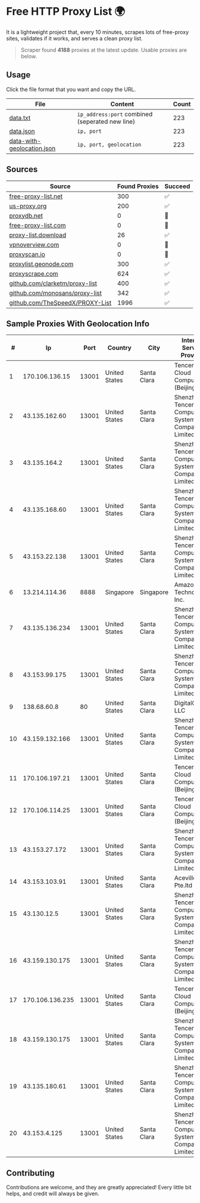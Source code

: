 
# Free HTTP Proxy List 🌍

It is a lightweight project that, every 10 minutes, scrapes lots of free-proxy sites, validates if it works, and serves a clean proxy list.


> Scraper found **4188** proxies at the latest update. Usable proxies are below.

## Usage

Click the file format that you want and copy the URL.


|File|Content|Count|
|----|-------|-----|
|[data.txt](https://raw.githubusercontent.com/themiralay/Proxy-List-World/master/data.txt)|`ip_address:port` combined (seperated new line)|223|
|[data.json](https://raw.githubusercontent.com/themiralay/Proxy-List-World/master/data.json)|`ip, port`|223|
|[data-with-geolocation.json](https://raw.githubusercontent.com/themiralay/Proxy-List-World/master/data-with-geolocation.json)|`ip, port, geolocation`|223|

## Sources

|Source|Found Proxies|Succeed|
|------|-------------|-------|
|[free-proxy-list.net](https://free-proxy-list.net)|300|✅|
|[us-proxy.org](https://www.us-proxy.org)|200|✅|
|[proxydb.net](http://proxydb.net)|0|🚫|
|[free-proxy-list.com](https://free-proxy-list.com/?page=&port=&type%5B%5D=http&type%5B%5D=https&up_time=0&search=Search)|0|🚫|
|[proxy-list.download](https://www.proxy-list.download/HTTP)|26|✅|
|[vpnoverview.com](https://vpnoverview.com/privacy/anonymous-browsing/free-proxy-servers)|0|🚫|
|[proxyscan.io](https://www.proxyscan.io)|0|🚫|
|[proxylist.geonode.com](https://proxylist.geonode.com/api/proxy-list?limit=300&page=1&sort_by=lastChecked&sort_type=desc&protocols=http,https)|300|✅|
|[proxyscrape.com](https://api.proxyscrape.com/v2/?request=displayproxies&protocol=http&timeout=10000&country=all&ssl=all&anonymity=all)|624|✅|
|[github.com/clarketm/proxy-list](https://raw.githubusercontent.com/clarketm/proxy-list/master/proxy-list-raw.txt)|400|✅|
|[github.com/monosans/proxy-list](https://raw.githubusercontent.com/monosans/proxy-list/main/proxies/http.txt)|342|✅|
|[github.com/TheSpeedX/PROXY-List](https://raw.githubusercontent.com/TheSpeedX/PROXY-List/master/http.txt)|1996|✅|


## Sample Proxies With Geolocation Info

|#|Ip|Port|Country|City|Internet Service Provider|
|-|--|----|-------|----|-------------------------|
|1|170.106.136.15|13001|United States|Santa Clara|Tencent Cloud Computing (Beijing) Co|
|2|43.135.162.60|13001|United States|Santa Clara|Shenzhen Tencent Computer Systems Company Limited|
|3|43.135.164.2|13001|United States|Santa Clara|Shenzhen Tencent Computer Systems Company Limited|
|4|43.135.168.60|13001|United States|Santa Clara|Shenzhen Tencent Computer Systems Company Limited|
|5|43.153.22.138|13001|United States|Santa Clara|Shenzhen Tencent Computer Systems Company Limited|
|6|13.214.114.36|8888|Singapore|Singapore|Amazon Technologies Inc.|
|7|43.135.136.234|13001|United States|Santa Clara|Shenzhen Tencent Computer Systems Company Limited|
|8|43.153.99.175|13001|United States|Santa Clara|Shenzhen Tencent Computer Systems Company Limited|
|9|138.68.60.8|80|United States|Santa Clara|DigitalOcean, LLC|
|10|43.159.132.166|13001|United States|Santa Clara|Shenzhen Tencent Computer Systems Company Limited|
|11|170.106.197.21|13001|United States|Santa Clara|Tencent Cloud Computing (Beijing) Co|
|12|170.106.114.25|13001|United States|Santa Clara|Tencent Cloud Computing (Beijing) Co|
|13|43.153.27.172|13001|United States|Santa Clara|Shenzhen Tencent Computer Systems Company Limited|
|14|43.153.103.91|13001|United States|Santa Clara|Aceville Pte.ltd|
|15|43.130.12.5|13001|United States|Santa Clara|Shenzhen Tencent Computer Systems Company Limited|
|16|43.159.130.175|13001|United States|Santa Clara|Shenzhen Tencent Computer Systems Company Limited|
|17|170.106.136.235|13001|United States|Santa Clara|Tencent Cloud Computing (Beijing) Co|
|18|43.159.130.175|13001|United States|Santa Clara|Shenzhen Tencent Computer Systems Company Limited|
|19|43.135.180.61|13001|United States|Santa Clara|Shenzhen Tencent Computer Systems Company Limited|
|20|43.153.4.125|13001|United States|Santa Clara|Shenzhen Tencent Computer Systems Company Limited|



## Contributing

Contributions are welcome, and they are greatly appreciated! Every
little bit helps, and credit will always be given.

